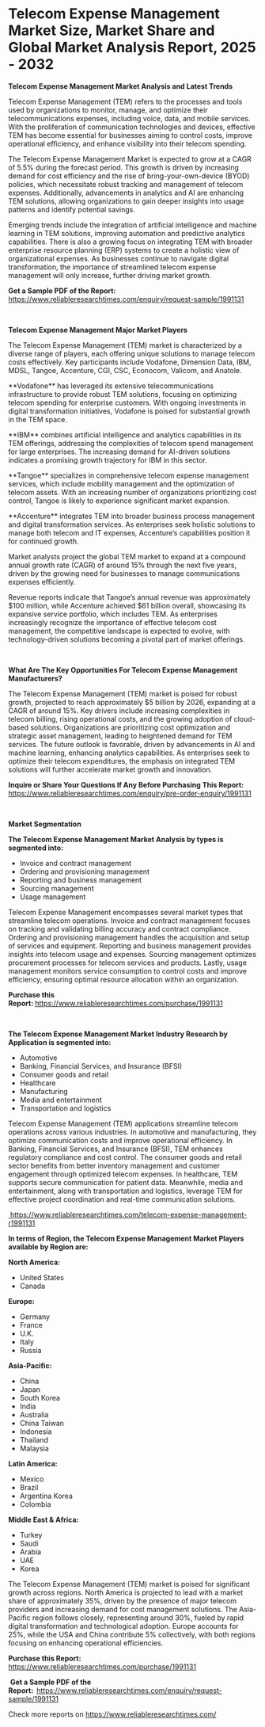 <p><h1>Telecom Expense Management Market Size, Market Share and Global Market Analysis Report, 2025 - 2032</h1></p><p><strong>Telecom Expense Management Market Analysis and Latest Trends</strong></p>
<p><p>Telecom Expense Management (TEM) refers to the processes and tools used by organizations to monitor, manage, and optimize their telecommunications expenses, including voice, data, and mobile services. With the proliferation of communication technologies and devices, effective TEM has become essential for businesses aiming to control costs, improve operational efficiency, and enhance visibility into their telecom spending.</p><p>The Telecom Expense Management Market is expected to grow at a CAGR of 5.5% during the forecast period. This growth is driven by increasing demand for cost efficiency and the rise of bring-your-own-device (BYOD) policies, which necessitate robust tracking and management of telecom expenses. Additionally, advancements in analytics and AI are enhancing TEM solutions, allowing organizations to gain deeper insights into usage patterns and identify potential savings.</p><p>Emerging trends include the integration of artificial intelligence and machine learning in TEM solutions, improving automation and predictive analytics capabilities. There is also a growing focus on integrating TEM with broader enterprise resource planning (ERP) systems to create a holistic view of organizational expenses. As businesses continue to navigate digital transformation, the importance of streamlined telecom expense management will only increase, further driving market growth.</p></p>
<p><strong>Get a Sample PDF of the Report:&nbsp;</strong> <a href="https://www.reliableresearchtimes.com/enquiry/request-sample/1991131?utm_campaign=2937&utm_medium=2&utm_source=Github&utm_content=ia&utm_term=09032025&utm_id=telecom-expense-management">https://www.reliableresearchtimes.com/enquiry/request-sample/1991131</a></p>
<p>&nbsp;</p>
<p><strong>Telecom Expense Management Major Market Players</strong></p>
<p><p>The Telecom Expense Management (TEM) market is characterized by a diverse range of players, each offering unique solutions to manage telecom costs effectively. Key participants include Vodafone, Dimension Data, IBM, MDSL, Tangoe, Accenture, CGI, CSC, Econocom, Valicom, and Anatole. </p><p>**Vodafone** has leveraged its extensive telecommunications infrastructure to provide robust TEM solutions, focusing on optimizing telecom spending for enterprise customers. With ongoing investments in digital transformation initiatives, Vodafone is poised for substantial growth in the TEM space.</p><p>**IBM** combines artificial intelligence and analytics capabilities in its TEM offerings, addressing the complexities of telecom spend management for large enterprises. The increasing demand for AI-driven solutions indicates a promising growth trajectory for IBM in this sector.</p><p>**Tangoe** specializes in comprehensive telecom expense management services, which include mobility management and the optimization of telecom assets. With an increasing number of organizations prioritizing cost control, Tangoe is likely to experience significant market expansion.</p><p>**Accenture** integrates TEM into broader business process management and digital transformation services. As enterprises seek holistic solutions to manage both telecom and IT expenses, Accenture’s capabilities position it for continued growth.</p><p>Market analysts project the global TEM market to expand at a compound annual growth rate (CAGR) of around 15% through the next five years, driven by the growing need for businesses to manage communications expenses efficiently.</p><p>Revenue reports indicate that Tangoe’s annual revenue was approximately $100 million, while Accenture achieved $61 billion overall, showcasing its expansive service portfolio, which includes TEM. As enterprises increasingly recognize the importance of effective telecom cost management, the competitive landscape is expected to evolve, with technology-driven solutions becoming a pivotal part of market offerings.</p></p>
<p>&nbsp;</p>
<p><strong>What Are The Key Opportunities For Telecom Expense Management Manufacturers?</strong></p>
<p><p>The Telecom Expense Management (TEM) market is poised for robust growth, projected to reach approximately $5 billion by 2026, expanding at a CAGR of around 15%. Key drivers include increasing complexities in telecom billing, rising operational costs, and the growing adoption of cloud-based solutions. Organizations are prioritizing cost optimization and strategic asset management, leading to heightened demand for TEM services. The future outlook is favorable, driven by advancements in AI and machine learning, enhancing analytics capabilities. As enterprises seek to optimize their telecom expenditures, the emphasis on integrated TEM solutions will further accelerate market growth and innovation.</p></p>
<p><strong>Inquire or Share Your Questions If Any Before Purchasing This Report:</strong> <a href="https://www.reliableresearchtimes.com/enquiry/pre-order-enquiry/1991131?utm_campaign=2937&utm_medium=2&utm_source=Github&utm_content=ia&utm_term=09032025&utm_id=telecom-expense-management">https://www.reliableresearchtimes.com/enquiry/pre-order-enquiry/1991131</a></p>
<p>&nbsp;</p>
<p><strong>Market Segmentation</strong></p>
<p><strong>The Telecom Expense Management Market Analysis by types is segmented into:</strong></p>
<p><ul><li>Invoice and contract management</li><li>Ordering and provisioning management</li><li>Reporting and business management</li><li>Sourcing management</li><li>Usage management</li></ul></p>
<p><p>Telecom Expense Management encompasses several market types that streamline telecom operations. Invoice and contract management focuses on tracking and validating billing accuracy and contract compliance. Ordering and provisioning management handles the acquisition and setup of services and equipment. Reporting and business management provides insights into telecom usage and expenses. Sourcing management optimizes procurement processes for telecom services and products. Lastly, usage management monitors service consumption to control costs and improve efficiency, ensuring optimal resource allocation within an organization.</p></p>
<p><strong>Purchase this Report:&nbsp;</strong><a href="https://www.reliableresearchtimes.com/purchase/1991131?utm_campaign=2937&utm_medium=2&utm_source=Github&utm_content=ia&utm_term=09032025&utm_id=telecom-expense-management">https://www.reliableresearchtimes.com/purchase/1991131</a></p>
<p>&nbsp;</p>
<p><strong>The Telecom Expense Management Market Industry Research by Application is segmented into:</strong></p>
<p><ul><li>Automotive</li><li>Banking, Financial Services, and Insurance (BFSI)</li><li>Consumer goods and retail</li><li>Healthcare</li><li>Manufacturing</li><li>Media and entertainment</li><li>Transportation and logistics</li></ul></p>
<p><p>Telecom Expense Management (TEM) applications streamline telecom operations across various industries. In automotive and manufacturing, they optimize communication costs and improve operational efficiency. In Banking, Financial Services, and Insurance (BFSI), TEM enhances regulatory compliance and cost control. The consumer goods and retail sector benefits from better inventory management and customer engagement through optimized telecom expenses. In healthcare, TEM supports secure communication for patient data. Meanwhile, media and entertainment, along with transportation and logistics, leverage TEM for effective project coordination and real-time communication solutions.</p></p>
<p><a href="https://www.reliableresearchtimes.com/telecom-expense-management-r1991131?utm_campaign=2937&utm_medium=2&utm_source=Github&utm_content=ia&utm_term=09032025&utm_id=telecom-expense-management">&nbsp;https://www.reliableresearchtimes.com/telecom-expense-management-r1991131</a></p>
<p><strong>In terms of Region, the Telecom Expense Management Market Players available by Region are:</strong></p>
<p>
    <p> <strong> North America: </strong>
        <ul>
            <li>United States</li>
            <li>Canada</li>
        </ul>
        </p> 
    <p> <strong> Europe: </strong>
        <ul>
            <li>Germany</li>
            <li>France</li>
            <li>U.K.</li>
            <li>Italy</li>
            <li>Russia</li>
        </ul>
        </p> 
    <p> <strong> Asia-Pacific: </strong>
        <ul>
            <li>China</li>
            <li>Japan</li>
            <li>South Korea</li>
            <li>India</li>
            <li>Australia</li>
            <li>China Taiwan</li>
            <li>Indonesia</li>
            <li>Thailand</li>
            <li>Malaysia</li>
        </ul>
        </p> 
    <p> <strong> Latin America: </strong>
        <ul>
            <li>Mexico</li>
            <li>Brazil</li>
            <li>Argentina Korea</li>
            <li>Colombia</li>
        </ul>
        </p> 
    <p> <strong> Middle East & Africa: </strong>
        <ul>
            <li>Turkey</li>
            <li>Saudi</li>
            <li>Arabia</li>
            <li>UAE</li>
            <li>Korea</li>
        </ul>
    </p>
    </p>
<p><p>The Telecom Expense Management (TEM) market is poised for significant growth across regions. North America is projected to lead with a market share of approximately 35%, driven by the presence of major telecom providers and increasing demand for cost management solutions. The Asia-Pacific region follows closely, representing around 30%, fueled by rapid digital transformation and technological adoption. Europe accounts for 25%, while the USA and China contribute 5% collectively, with both regions focusing on enhancing operational efficiencies.</p></p>
<p><strong>Purchase this Report: </strong><a href="https://www.reliableresearchtimes.com/purchase/1991131?utm_campaign=2937&utm_medium=2&utm_source=Github&utm_content=ia&utm_term=09032025&utm_id=telecom-expense-management">https://www.reliableresearchtimes.com/purchase/1991131</a></p>
<p>&nbsp;<strong>Get a Sample PDF of the Report:&nbsp;&nbsp;</strong><a href="https://www.reliableresearchtimes.com/enquiry/request-sample/1991131?utm_campaign=2937&utm_medium=2&utm_source=Github&utm_content=ia&utm_term=09032025&utm_id=telecom-expense-management">https://www.reliableresearchtimes.com/enquiry/request-sample/1991131</a></p>
<p><strong></strong></p>
<p>Check more reports on <a href="https://www.reliableresearchtimes.com/?utm_campaign=2937&utm_medium=2&utm_source=Github&utm_content=ia&utm_term=09032025&utm_id=telecom-expense-management">https://www.reliableresearchtimes.com/</a></p>